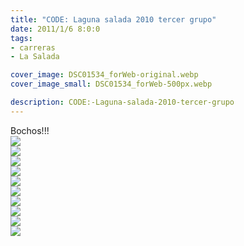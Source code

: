 ```yaml
---
title: "CODE: Laguna salada 2010 tercer grupo"
date: 2011/1/6 8:0:0
tags: 
- carreras
- La Salada

cover_image: DSC01534_forWeb-original.webp
cover_image_small: DSC01534_forWeb-500px.webp

description: CODE:-Laguna-salada-2010-tercer-grupo
---
```



Bochos!!!  
[![](DSC01534*forWeb-800px.webp)](DSC01534*forWeb-original.webp)  
[![](DSC01541*forWeb-800px.webp)](DSC01541*forWeb-original.webp)  
[![](DSC01556*forWeb-800px.webp)](DSC01556*forWeb-original.webp)  
[![](DSC01571*forWeb-800px.webp)](DSC01571*forWeb-original.webp)  
[![](DSC01579*forWeb-800px.webp)](DSC01579*forWeb-original.webp)  
[![](DSC01585*forWeb-800px.webp)](DSC01585*forWeb-original.webp)  
[![](DSC01595*forWeb-800px.webp)](DSC01595*forWeb-original.webp)  
[![](DSC01597*forWeb-800px.webp)](DSC01597*forWeb-original.webp)  
[![](DSC01614*forWeb-800px.webp)](DSC01614*forWeb-original.webp)  
[![](DSC01709*forWeb-800px.webp)](DSC01709*forWeb-original.webp)
